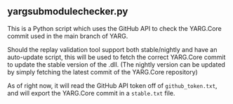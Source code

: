 ## yargsubmodulechecker.py

This is a Python script which uses the GitHub API to check the YARG.Core commit used in the main branch of YARG.

Should the replay validation tool support both stable/nightly and have an auto-update script, this will be used to fetch the correct YARG.Core commit to update the stable version of the .dll. (The nightly version can be updated by simply fetching the latest commit of the YARG.Core repository)

As of right now, it will read the GitHub API token off of `github_token.txt`, and will export the YARG.Core commit in a `stable.txt` file.